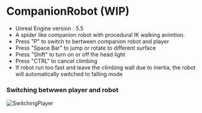 # CompanionRobot (WIP)
- Unreal Engine version : 5.5
- A spider like companion robot with procedural IK walking animtion.
- Press "P" to switch to bertween companion robot and player
- Press "Space Bar" to jump or rotate to different surface
- Press "Shift" to turn on or off the head light
- Press "CTRL" to cancel climbing
- If robot run too fast and leave the climbing wall due to inertia, the robot will automatically switched to falling mode
 

### Switching betwwen player and robot
![SwitchingPlayer](https://github.com/user-attachments/assets/841f7002-ecde-47cb-ab06-1aeb5e8a0747)

